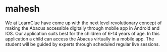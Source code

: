 # mahesh
We at LearnClue have come up with the next level revolutionary concept of making the Abacus accessible digitally through mobile app in Android and IOS. Our application suits best for the children of 6-14 years of age. In this application a child can access the Abacus virtually in a mobile app. The student will be guided by experts through scheduled regular live sessions.
